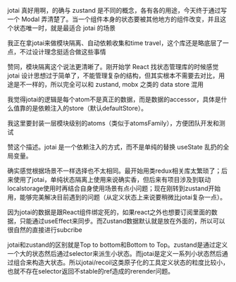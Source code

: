 jotai 真好用啊，的确与 zustand 是不同的概念，各有各的用途，今天终于通过写一个 Modal 弄清楚了。当一个组件本身的状态要被其他地方的组件改变，并且这个状态唯一时，就是最适合 jotai 的场景


我正在拿jotai来做模块隔离、自动依赖收集和time travel，这个库还是略底层了一点，不过设计理念挺适合做这些事情

赞同，模块隔离这个说法更清晰了。刚开始学 React
 找状态管理库的时候感觉 jotai 设计思想过于简单了，不能管理复杂的结构，但其实根本不需要去对比，用途是不一样的，所以完全可以和 zustand, mobx 之类的 data store 混用

 我觉得jotai的逻辑是每个atom不是真正的数据，而是数据的accessor，具体是什么值靠的是依赖注入的store（默认defaultStore）。

我这里要封装一层模块级别的atoms（类似于atomsFamily），方便团队开发和测试

赞这个描述。jotai 是一个依赖注入的方式，而不是单纯的替换 useState 乱扔的全局变量。

确实感觉根据场景不一样选择也不太相同。最开始用类redux相关库太繁琐了；后来使用了jotai，单纯状态隔离上使用来说确实香，但后来有项目涉及到联动localstorage使用时再结合自身使用场景有点小问题；现在刚转到zustand开始用，能够完美解决目前遇到的问题（从定义状态上来说要稍微比jotai复杂一点）。

因为jotai的数据是跟React组件绑定死的，如果react之外也想要订阅里面的数据，只能通过useEffect来同步。而Zustand数据默认就是放在外面的，所以可以很自然的直接进行subcribe

jotai和zustand的区别就是Top to bottom和Bottom to Top。zustand是通过定义一个大的状态然后通过selector来派生小状态。而jotai是定义一系列小状态然后通过组合来构造大状态。所以jotai/recoil这类原子化的工具定义状态的粒度比较小，也就不存在selector返回不stable的ref造成的rerender问题。
